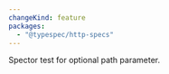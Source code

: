 ```yaml
---
changeKind: feature
packages:
  - "@typespec/http-specs"
---
```


Spector test for optional path parameter.